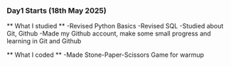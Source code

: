 ### Day1 Starts (18th May 2025)

** What I studied **
-Revised Python Basics
-Revised SQL 
-Studied about Git, Github
-Made my Github account, make some small progress and learning in Git and Github

** What I coded **
-Made Stone-Paper-Scissors Game for warmup


